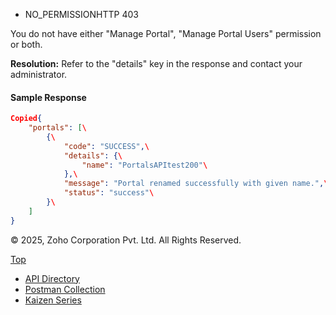 
- NO\_PERMISSIONHTTP 403



You do not have either "Manage Portal", "Manage Portal Users" permission or both.

**Resolution:** Refer to the "details" key in the response and contact your administrator.


#### Sample Response

``` json
Copied{
    "portals": [\
        {\
            "code": "SUCCESS",\
            "details": {\
                "name": "PortalsAPItest200"\
            },\
            "message": "Portal renamed successfully with given name.",\
            "status": "success"\
        }\
    ]
}
```

© 2025, Zoho Corporation Pvt. Ltd. All Rights Reserved.

[Top](https://www.zoho.com/crm/developer/docs/api/v7/update-portal.html#top)

- [API Directory](https://www.zoho.com/crm/developer/docs/api-directory.html?source_from=qlink_)
- [Postman Collection](https://www.postman.com/zohocrmdevelopers/workspace/zoho-crm-developers/overview?source_from=qlink_)
- [Kaizen Series](https://www.zoho.com/crm/developer/docs/kaizen-series-directory.html?source_from=qlink_)